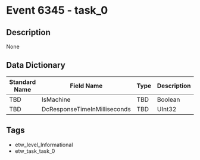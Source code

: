 # Event 6345 - task_0

## Description
None

## Data Dictionary
|Standard Name|Field Name|Type|Description|Sample Value|
|---|---|---|---|---|
|TBD|IsMachine|TBD|Boolean|None|None|
|TBD|DcResponseTimeInMilliseconds|TBD|UInt32|None|None|

## Tags
* etw_level_Informational
* etw_task_task_0